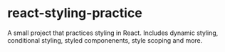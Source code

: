 # react-styling-practice
A small project that practices styling in React. Includes dynamic styling, conditional styling, styled componenents, style scoping and more. 
